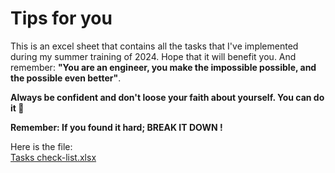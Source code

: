 # Tips for you
This is an excel sheet that contains all the tasks that I've implemented during my summer training of 2024. Hope that it will benefit you. 
And remember: **"You are an engineer, you make the impossible possible, and the possible even better"**.<br>

**Always be confident and don't loose your faith about yourself. You can do it 💪** <br>

**Remember: If you found it hard; BREAK IT DOWN !**

Here is the file:<br>
[Tasks check-list.xlsx](https://github.com/user-attachments/files/16830541/Tasks.check-list.xlsx)

